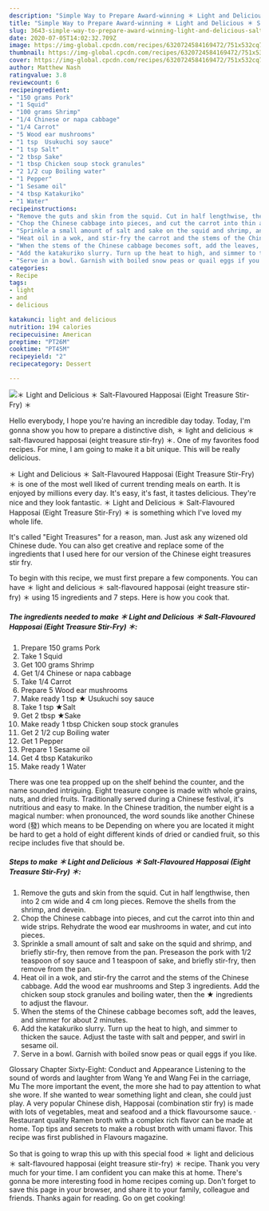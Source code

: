 ```yaml
---
description: "Simple Way to Prepare Award-winning ＊ Light and Delicious ＊ Salt-Flavoured Happosai (Eight Treasure Stir-Fry) ＊"
title: "Simple Way to Prepare Award-winning ＊ Light and Delicious ＊ Salt-Flavoured Happosai (Eight Treasure Stir-Fry) ＊"
slug: 3643-simple-way-to-prepare-award-winning-light-and-delicious-salt-flavoured-happosai-eight-treasure-stir-fry
date: 2020-07-05T14:02:32.709Z
image: https://img-global.cpcdn.com/recipes/6320724584169472/751x532cq70/＊-light-and-delicious-＊-salt-flavoured-happosai-eight-treasure-stir-fry-＊-recipe-main-photo.jpg
thumbnail: https://img-global.cpcdn.com/recipes/6320724584169472/751x532cq70/＊-light-and-delicious-＊-salt-flavoured-happosai-eight-treasure-stir-fry-＊-recipe-main-photo.jpg
cover: https://img-global.cpcdn.com/recipes/6320724584169472/751x532cq70/＊-light-and-delicious-＊-salt-flavoured-happosai-eight-treasure-stir-fry-＊-recipe-main-photo.jpg
author: Matthew Nash
ratingvalue: 3.8
reviewcount: 6
recipeingredient:
- "150 grams Pork"
- "1 Squid"
- "100 grams Shrimp"
- "1/4 Chinese or napa cabbage"
- "1/4 Carrot"
- "5 Wood ear mushrooms"
- "1 tsp  Usukuchi soy sauce"
- "1 tsp Salt"
- "2 tbsp Sake"
- "1 tbsp Chicken soup stock granules"
- "2 1/2 cup Boiling water"
- "1 Pepper"
- "1 Sesame oil"
- "4 tbsp Katakuriko"
- "1 Water"
recipeinstructions:
- "Remove the guts and skin from the squid. Cut in half lengthwise, then into 2 cm wide and 4 cm long pieces. Remove the shells from the shrimp, and devein."
- "Chop the Chinese cabbage into pieces, and cut the carrot into thin and wide strips. Rehydrate the wood ear mushrooms in water, and cut into pieces."
- "Sprinkle a small amount of salt and sake on the squid and shrimp, and briefly stir-fry, then remove from the pan. Preseason the pork with 1/2 teaspoon of soy sauce and 1 teaspoon of sake, and briefly stir-fry, then remove from the pan."
- "Heat oil in a wok, and stir-fry the carrot and the stems of the Chinese cabbage. Add the wood ear mushrooms and Step 3 ingredients. Add the chicken soup stock granules and boiling water, then the ★ ingredients to adjust the flavour."
- "When the stems of the Chinese cabbage becomes soft, add the leaves, and simmer for about 2 minutes."
- "Add the katakuriko slurry. Turn up the heat to high, and simmer to thicken the sauce. Adjust the taste with salt and pepper, and swirl in sesame oil."
- "Serve in a bowl. Garnish with boiled snow peas or quail eggs if you like."
categories:
- Recipe
tags:
- light
- and
- delicious

katakunci: light and delicious 
nutrition: 194 calories
recipecuisine: American
preptime: "PT26M"
cooktime: "PT45M"
recipeyield: "2"
recipecategory: Dessert

---
```



![＊ Light and Delicious ＊ Salt-Flavoured Happosai (Eight Treasure Stir-Fry) ＊](https://img-global.cpcdn.com/recipes/6320724584169472/751x532cq70/＊-light-and-delicious-＊-salt-flavoured-happosai-eight-treasure-stir-fry-＊-recipe-main-photo.jpg)

Hello everybody, I hope you're having an incredible day today. Today, I'm gonna show you how to prepare a distinctive dish, ＊ light and delicious ＊ salt-flavoured happosai (eight treasure stir-fry) ＊. One of my favorites food recipes. For mine, I am going to make it a bit unique. This will be really delicious.

＊ Light and Delicious ＊ Salt-Flavoured Happosai (Eight Treasure Stir-Fry) ＊ is one of the most well liked of current trending meals on earth. It is enjoyed by millions every day. It's easy, it's fast, it tastes delicious. They're nice and they look fantastic. ＊ Light and Delicious ＊ Salt-Flavoured Happosai (Eight Treasure Stir-Fry) ＊ is something which I've loved my whole life.

It&#39;s called &#34;Eight Treasures&#34; for a reason, man. Just ask any wizened old Chinese dude. You can also get creative and replace some of the ingredients that I used here for our version of the Chinese eight treasures stir fry.


To begin with this recipe, we must first prepare a few components. You can have ＊ light and delicious ＊ salt-flavoured happosai (eight treasure stir-fry) ＊ using 15 ingredients and 7 steps. Here is how you cook that.

<!--inarticleads1-->

##### The ingredients needed to make ＊ Light and Delicious ＊ Salt-Flavoured Happosai (Eight Treasure Stir-Fry) ＊:

1. Prepare 150 grams Pork
1. Take 1 Squid
1. Get 100 grams Shrimp
1. Get 1/4 Chinese or napa cabbage
1. Take 1/4 Carrot
1. Prepare 5 Wood ear mushrooms
1. Make ready 1 tsp ★ Usukuchi soy sauce
1. Take 1 tsp ★Salt
1. Get 2 tbsp ★Sake
1. Make ready 1 tbsp Chicken soup stock granules
1. Get 2 1/2 cup Boiling water
1. Get 1 Pepper
1. Prepare 1 Sesame oil
1. Get 4 tbsp Katakuriko
1. Make ready 1 Water


There was one tea propped up on the shelf behind the counter, and the name sounded intriguing. Eight treasure congee is made with whole grains, nuts, and dried fruits. Traditionally served during a Chinese festival, it&#39;s nutritious and easy to make. In the Chinese tradition, the number eight is a magical number: when pronounced, the word sounds like another Chinese word (發) which means to be Depending on where you are located it might be hard to get a hold of eight different kinds of dried or candied fruit, so this recipe includes five that should be. 

<!--inarticleads2-->

##### Steps to make ＊ Light and Delicious ＊ Salt-Flavoured Happosai (Eight Treasure Stir-Fry) ＊:

1. Remove the guts and skin from the squid. Cut in half lengthwise, then into 2 cm wide and 4 cm long pieces. Remove the shells from the shrimp, and devein.
1. Chop the Chinese cabbage into pieces, and cut the carrot into thin and wide strips. Rehydrate the wood ear mushrooms in water, and cut into pieces.
1. Sprinkle a small amount of salt and sake on the squid and shrimp, and briefly stir-fry, then remove from the pan. Preseason the pork with 1/2 teaspoon of soy sauce and 1 teaspoon of sake, and briefly stir-fry, then remove from the pan.
1. Heat oil in a wok, and stir-fry the carrot and the stems of the Chinese cabbage. Add the wood ear mushrooms and Step 3 ingredients. Add the chicken soup stock granules and boiling water, then the ★ ingredients to adjust the flavour.
1. When the stems of the Chinese cabbage becomes soft, add the leaves, and simmer for about 2 minutes.
1. Add the katakuriko slurry. Turn up the heat to high, and simmer to thicken the sauce. Adjust the taste with salt and pepper, and swirl in sesame oil.
1. Serve in a bowl. Garnish with boiled snow peas or quail eggs if you like.


Glossary Chapter Sixty-Eight: Conduct and Appearance Listening to the sound of words and laughter from Wang Ye and Wang Fei in the carriage, Mu The more important the event, the more she had to pay attention to what she wore. If she wanted to wear something light and clean, she could just play. A very popular Chinese dish, Happosai (combination stir fry) is made with lots of vegetables, meat and seafood and a thick flavoursome sauce. · Restaurant quality Ramen broth with a complex rich flavor can be made at home. Top tips and secrets to make a robust broth with umami flavor. This recipe was first published in Flavours magazine. 

So that is going to wrap this up with this special food ＊ light and delicious ＊ salt-flavoured happosai (eight treasure stir-fry) ＊ recipe. Thank you very much for your time. I am confident you can make this at home. There's gonna be more interesting food in home recipes coming up. Don't forget to save this page in your browser, and share it to your family, colleague and friends. Thanks again for reading. Go on get cooking!
